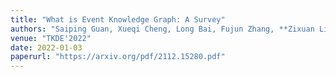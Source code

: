 ```yaml
---
title: "What is Event Knowledge Graph: A Survey"
authors: "Saiping Guan, Xueqi Cheng, Long Bai, Fujun Zhang, **Zixuan Li**, Yutao Zeng, Xiaolong Jin, Jiafeng Guo"
venue: "TKDE'2022"
date: 2022-01-03
paperurl: "https://arxiv.org/pdf/2112.15280.pdf"
---
```

